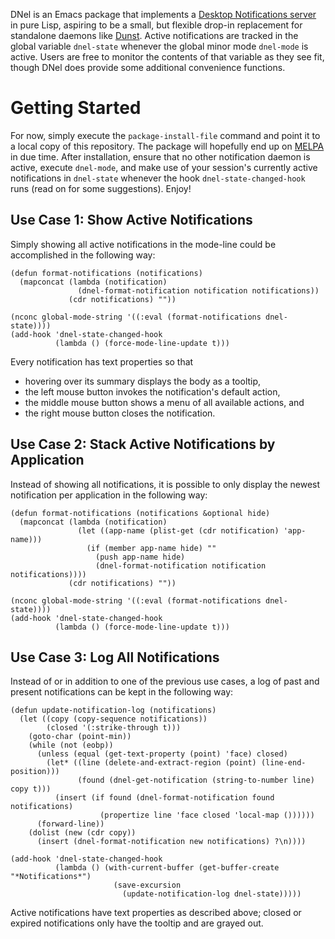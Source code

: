 DNel is an Emacs package that implements a
[Desktop Notifications server](https://people.gnome.org/~mccann/docs/notification-spec/notification-spec-latest.html)
in pure Lisp, aspiring to be a small, but flexible drop-in replacement for
standalone daemons like [Dunst](https://dunst-project.org/).
Active notifications are tracked in the global variable `dnel-state`
whenever the global minor mode `dnel-mode` is active.
Users are free to monitor the contents of that variable as they see fit, though
DNel does provide some additional convenience functions.

# Getting Started

For now, simply execute the `package-install-file` command and point it to a
local copy of this repository.
The package will hopefully end up on [MELPA](https://melpa.org) in due time.
After installation, ensure that no other notification daemon is active, execute
`dnel-mode`, and make use of your session's currently active notifications in
`dnel-state` whenever the hook `dnel-state-changed-hook` runs (read on for some
suggestions).
Enjoy!

## Use Case 1: Show Active Notifications

Simply showing all active notifications in the mode-line could be accomplished
in the following way:
```elisp
(defun format-notifications (notifications)
  (mapconcat (lambda (notification)
               (dnel-format-notification notification notifications))
             (cdr notifications) ""))

(nconc global-mode-string '((:eval (format-notifications dnel-state))))
(add-hook 'dnel-state-changed-hook
          (lambda () (force-mode-line-update t)))
```

Every notification has text properties so that
* hovering over its summary displays the body as a tooltip,
* the left mouse button invokes the notification's default action,
* the middle mouse button shows a menu of all available actions, and
* the right mouse button closes the notification.

## Use Case 2: Stack Active Notifications by Application

Instead of showing all notifications, it is possible to only display the newest
notification per application in the following way:
```elisp
(defun format-notifications (notifications &optional hide)
  (mapconcat (lambda (notification)
               (let ((app-name (plist-get (cdr notification) 'app-name)))
                 (if (member app-name hide) ""
                   (push app-name hide)
                   (dnel-format-notification notification notifications))))
             (cdr notifications) ""))

(nconc global-mode-string '((:eval (format-notifications dnel-state))))
(add-hook 'dnel-state-changed-hook
          (lambda () (force-mode-line-update t)))
```

## Use Case 3: Log All Notifications

Instead of or in addition to one of the previous use cases, a log of past
and present notifications can be kept in the following way:
```elisp
(defun update-notification-log (notifications)
  (let ((copy (copy-sequence notifications))
        (closed '(:strike-through t)))
    (goto-char (point-min))
    (while (not (eobp))
      (unless (equal (get-text-property (point) 'face) closed)
        (let* ((line (delete-and-extract-region (point) (line-end-position)))
               (found (dnel-get-notification (string-to-number line) copy t)))
          (insert (if found (dnel-format-notification found notifications)
                    (propertize line 'face closed 'local-map ())))))
      (forward-line))
    (dolist (new (cdr copy))
      (insert (dnel-format-notification new notifications) ?\n))))

(add-hook 'dnel-state-changed-hook
          (lambda () (with-current-buffer (get-buffer-create "*Notifications*")
                       (save-excursion
                         (update-notification-log dnel-state)))))
```

Active notifications have text properties as described above; closed or expired
notifications only have the tooltip and are grayed out.
